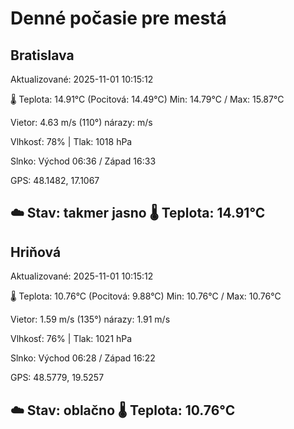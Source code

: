 ﻿# Denné počasie pre mestá

## Bratislava
Aktualizované: 2025-11-01 10:15:12

🌡️ Teplota: 14.91°C 
(Pocitová: 14.49°C)
Min: 14.79°C / Max: 15.87°C

Vietor: 4.63 m/s    (110°) 
nárazy:  m/s

Vlhkosť: 78% | Tlak: 1018 hPa

Slnko: Východ 06:36 / Západ 16:33

GPS: 48.1482, 17.1067

☁️ Stav: takmer jasno        🌡️ Teplota: 14.91°C
---

## Hriňová
Aktualizované: 2025-11-01 10:15:12

🌡️ Teplota: 10.76°C 
(Pocitová: 9.88°C)
Min: 10.76°C / Max: 10.76°C

Vietor: 1.59 m/s (135°)
nárazy: 1.91 m/s

Vlhkosť: 76% | Tlak: 1021 hPa

Slnko: Východ 06:28 / Západ 16:22

GPS: 48.5779, 19.5257

☁️ Stav: oblačno        🌡️ Teplota: 10.76°C
---
